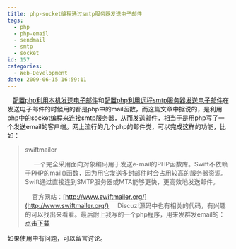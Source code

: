 ```yaml
---
title: php-socket编程通过smtp服务器发送电子邮件
tags:
  - php
  - php-email
  - sendmail
  - smtp
  - socket
id: 157
categories:
  - Web-Development
date: 2009-06-15 16:59:11
---
```


   [配置php利用本机发送电子邮件](http://kangzj.net/php-send-email-using-local/)和[配置php利用远程smtp服务器发送电子邮件](http://kangzj.net/php-send-email-using-remote-smtp/)在发送电子邮件的时候用的都是php中的mail函数，而这篇文章中据说的，是利用php中的socket编程来连接smtp服务器，从而发送邮件，相当于是用php写了一个发送email的客户端。网上流行的几个php的邮件类，可以完成这样的功能，比如：

<!--more-->
> swiftmailer
> 
>      一个完全采用面向对象编码用于发送e-mail的PHP函数库。Swift不依赖于PHP的mail()函数，因为用它发送多封邮件时会占用较高的服务器资源。Swift通过直接连到SMTP服务器或MTA能够更快，更高效地发送邮件。
> 
>     官方网站：[http://www.swiftmailer.org/](http://www.swiftmailer.org/)
    Discuz!源码中也有相关的代码，有兴趣的可以找出来看看。最后附上我写的一个php程序，用来发群发email的：[点击下载](http://blog.kangzj.net/wp-content/uploads/2009/06/email.rar)

如果使用中有问题，可以留言讨论。